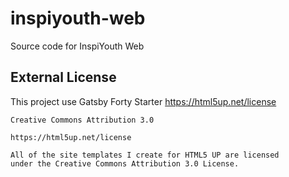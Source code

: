 # inspiyouth-web
Source code for InspiYouth Web

## External License
This project use Gatsby Forty Starter
https://html5up.net/license
```
Creative Commons Attribution 3.0

https://html5up.net/license

All of the site templates I create for HTML5 UP are licensed 
under the Creative Commons Attribution 3.0 License.
```
